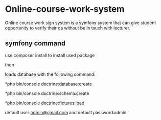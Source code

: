 # Online-course-work-system
Online course work sign system is a symfony system that can give student opportunity to verify their ca without be in touch with lecturer.

symfony command
---
use composer install to install used package

then 

loads database with the following command:

*php bin/console doctrine:database:create

*php bin/console doctrine:schema:create

*php bin/console doctrine:fixtures:load

default user:admin@gmail.com and default password:admin
